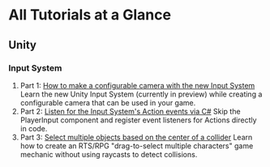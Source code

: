 # All Tutorials at a Glance

## Unity

### Input System
1. Part 1: [How to make a configurable camera with the new Input System](./Unity/How-to-make-a-configurable-camera-with-the-new-Input-System/) Learn the new Unity Input System (currently in preview) while creating a configurable camera that can be used in your game. 
2. Part 2: [Listen for the Input System's Action events via C#](./Unity/Listen-for-Input-System-events-via-CSharp/) Skip the PlayerInput component and register event listeners for Actions directly in code. 
3. Part 3: [Select multiple objects based on the center of a collider](./Unity/Select-multiple-objects-based-on-center-of-collider/) Learn how to create an RTS/RPG "drag-to-select multiple characters" game mechanic without using raycasts to detect collisions.

